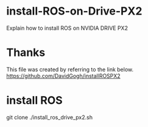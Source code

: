 # install-ROS-on-Drive-PX2  
Explain how to install ROS on NVIDIA DRIVE PX2  

# Thanks  
This file was created by referring to the link below.  
https://github.com/DavidGogh/installROSPX2  

# install ROS
git clone 
./install_ros_drive_px2.sh  
